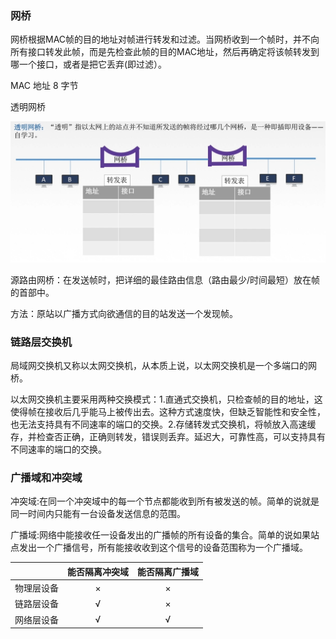 ### 网桥

网桥根据MAC帧的目的地址对帧进行转发和过滤。当网桥收到一个帧时，并不向所有接口转发此帧，而是先检查此帧的目的MAC地址，然后再确定将该帧转发到哪一个接口，或者是把它丢弃(即过滤）。

MAC 地址 8 字节

透明网桥

<img src=".\picture\自学习.png" alt="自学习" style="zoom:80%;" />

源路由网桥：在发送帧时，把详细的最佳路由信息（路由最少/时间最短）放在帧的首部中。

方法：原站以广播方式向欲通信的目的站发送一个发现帧。

### 链路层交换机

局域网交换机又称以太网交换机，从本质上说，以太网交换机是一个多端口的网桥。

以太网交换机主要采用两种交换模式：1.直通式交换机，只检查帧的目的地址，这使得帧在接收后几乎能马上被传出去。这种方式速度快，但缺乏智能性和安全性，也无法支持具有不同速率的端口的交换。2.存储转发式交换机，将帧放入高速缓存，并检查否正确，正确则转发，错误则丢弃。延迟大，可靠性高，可以支持具有不同速率的端口的交换。

### 广播域和冲突域

冲突域:在同一个冲突域中的每一个节点都能收到所有被发送的帧。简单的说就是同一时间内只能有一台设备发送信息的范围。

广播域:网络中能接收任一设备发出的广播帧的所有设备的集合。简单的说如果站点发出一个广播信号，所有能接收收到这个信号的设备范围称为一个广播域。

|            | 能否隔离冲突域 | 能否隔离广播域 |
| :--------: | :------------: | :------------: |
| 物理层设备 |       ×        |       ×        |
| 链路层设备 |       √        |       ×        |
| 网络层设备 |       √        |       √        |



